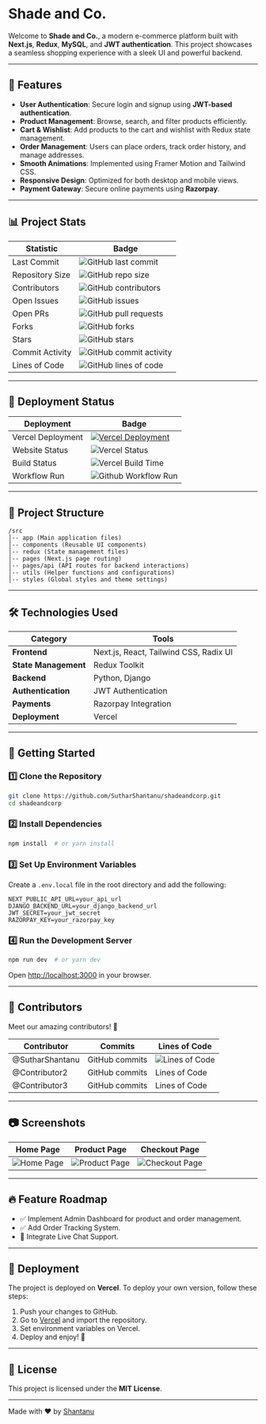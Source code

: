 # Shade and Co.

Welcome to **Shade and Co.**, a modern e-commerce platform built with **Next.js**, **Redux**, **MySQL**, and **JWT authentication**. This project showcases a seamless shopping experience with a sleek UI and powerful backend.

---

## 🚀 Features

- **User Authentication**: Secure login and signup using **JWT-based authentication**.
- **Product Management**: Browse, search, and filter products efficiently.
- **Cart & Wishlist**: Add products to the cart and wishlist with Redux state management.
- **Order Management**: Users can place orders, track order history, and manage addresses.
- **Smooth Animations**: Implemented using Framer Motion and Tailwind CSS.
- **Responsive Design**: Optimized for both desktop and mobile views.
- **Payment Gateway**: Secure online payments using **Razorpay**.

---

## 📊 Project Stats

| Statistic       | Badge |
|---------------|-------|
| Last Commit   | ![GitHub last commit](https://img.shields.io/github/last-commit/SutharShantanu/shadeandcorp) |
| Repository Size | ![GitHub repo size](https://img.shields.io/github/repo-size/SutharShantanu/shadeandcorp) |
| Contributors   | ![GitHub contributors](https://img.shields.io/github/contributors/SutharShantanu/shadeandcorp) |
| Open Issues   | ![GitHub issues](https://img.shields.io/github/issues/SutharShantanu/shadeandcorp) |
| Open PRs      | ![GitHub pull requests](https://img.shields.io/github/issues-pr/SutharShantanu/shadeandcorp) |
| Forks         | ![GitHub forks](https://img.shields.io/github/forks/SutharShantanu/shadeandcorp?style=social) |
| Stars         | ![GitHub stars](https://img.shields.io/github/stars/SutharShantanu/shadeandcorp?style=social) |
| Commit Activity | ![GitHub commit activity](https://img.shields.io/github/commit-activity/m/SutharShantanu/shadeandcorp) |
| Lines of Code | ![GitHub lines of code](https://img.shields.io/tokei/lines/github/SutharShantanu/shadeandcorp) |

---

## 🚀 Deployment Status

| Deployment | Badge |
|------------|-------|
| Vercel Deployment | [![Vercel Deployment](https://img.shields.io/github/deployments/SutharShantanu/shadeandcorp/Production)](https://shadeandcorp.vercel.app) |
| Website Status | ![Vercel Status](https://img.shields.io/website?url=https://shadeandcorp.vercel.app) |
| Build Status | ![Vercel Build Time](https://img.shields.io/github/actions/workflow/status/SutharShantanu/shadeandcorp/vercel.yml?label=Build%20Status) |
| Workflow Run | ![Github Workflow Run](https://github.com/SutharShantanu/shadeandcorp/actions/workflows/update-readme.yml/badge.svg?event=push)


---

## 📂 Project Structure

```
/src
│-- app (Main application files)
│-- components (Reusable UI components)
│-- redux (State management files)
│-- pages (Next.js page routing)
│-- pages/api (API routes for backend interactions)
│-- utils (Helper functions and configurations)
│-- styles (Global styles and theme settings)
```

---

## 🛠️ Technologies Used

| Category | Tools |
|----------|-------|
| **Frontend** | Next.js, React, Tailwind CSS, Radix UI |
| **State Management** | Redux Toolkit |
| **Backend** | Python, Django |
| **Authentication** | JWT Authentication |
| **Payments** | Razorpay Integration |
| **Deployment** | Vercel |

---

## 🚀 Getting Started

### 1️⃣ Clone the Repository
```bash
git clone https://github.com/SutharShantanu/shadeandcorp.git
cd shadeandcorp
```

### 2️⃣ Install Dependencies
```bash
npm install  # or yarn install
```

### 3️⃣ Set Up Environment Variables
Create a `.env.local` file in the root directory and add the following:

```env
NEXT_PUBLIC_API_URL=your_api_url
DJANGO_BACKEND_URL=your_django_backend_url
JWT_SECRET=your_jwt_secret
RAZORPAY_KEY=your_razorpay_key
```

### 4️⃣ Run the Development Server
```bash
npm run dev  # or yarn dev
```
Open [http://localhost:3000](http://localhost:3000) in your browser.

---

## 👥 Contributors

Meet our amazing contributors! 🎉

| Contributor | Commits | Lines of Code |
|------------|---------|--------------|
| @SutharShantanu | GitHub commits | ![Lines of Code](https://img.shields.io/github/commit-activity/y/SutharShantanu/shadeandcorp) |
| @Contributor2 | GitHub commits | Lines of Code |
| @Contributor3 | GitHub commits | Lines of Code |

---

## 📷 Screenshots

| Home Page | Product Page | Checkout Page |
|-----------|-------------|---------------|
| ![Home Page](screenshot_home.png) | ![Product Page](screenshot_product.png) | ![Checkout Page](screenshot_checkout.png) |

---

## 🔥 Feature Roadmap

- ✅ Implement Admin Dashboard for product and order management.
- ✅ Add Order Tracking System.
- 🔄 Integrate Live Chat Support.

---

## 🛒 Deployment

The project is deployed on **Vercel**. To deploy your own version, follow these steps:

1. Push your changes to GitHub.
2. Go to [Vercel](https://vercel.com/) and import the repository.
3. Set environment variables on Vercel.
4. Deploy and enjoy! 🎉

---

## 📜 License

This project is licensed under the **MIT License**.

---

Made with ❤️ by [Shantanu](https://github.com/SutharShantanu)
